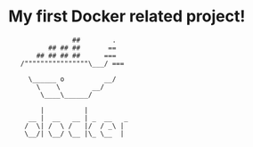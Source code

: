 

# My first Docker related project!

                    ##        .            
              ## ## ##       ==            
           ## ## ## ##      ===            
       /""""""""""""""""\___/ ===        
  ~~~ {~~ ~~~~ ~~~ ~~~~ ~~ ~ /  ===- ~~~   
       \______ o          __/            
         \    \        __/             
          \____\______/                
 
          |          |
       __ |  __   __ | _  __   _
      /  \| /  \ /   |/  / _\ | 
      \__/| \__/ \__ |\_ \__  |
